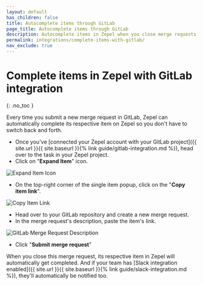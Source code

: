 ```yaml
---
layout: default
has_children: false
title: Autocomplete items through GitLab
page_title: Autocomplete items through GitLab
description: Autocomplete items in Zepel when you close merge requests in GitLab.
permalink: integrations/complete-items-with-gitlab/
nav_exclude: true
---
```

# Complete items in Zepel with GitLab integration

{: .no_toc }

Every time you submit a new merge request in GitLab, Zepel can automatically complete its respective item on Zepel so you don't have to switch back and forth. 

* Once you've [connected your Zepel account with your GitLab project]({{ site.url }}{{ site.baseurl }}{% link guide/gitlab-integration.md %}), head over to the task in your Zepel project.
* Click on "**Expand Item**" icon.

![Expand Item Icon](/guide/assets/uploads/expand-item.png "Expand Item Icon")

* On the top-right corner of the single item popup, click on the "**Copy item link**".

![Copy Item Link](/guide/assets/uploads/zepel-copy-item-link.png "Copy Item Link")

* Head over to your GitLab repository and create a new merge request.
* In the merge request's description, paste the item's link.

![GitLab Merge Request Description](/guide/assets/uploads/zepel-gitlab-link-in-description.png)

* Click "**Submit merge request**"

When you close this merge request, its respective item in Zepel will automatically get completed. And if your team has [Slack integration enabled]({{ site.url }}{{ site.baseurl }}{% link guide/slack-integration.md %}), they'll automatically be notified too.

